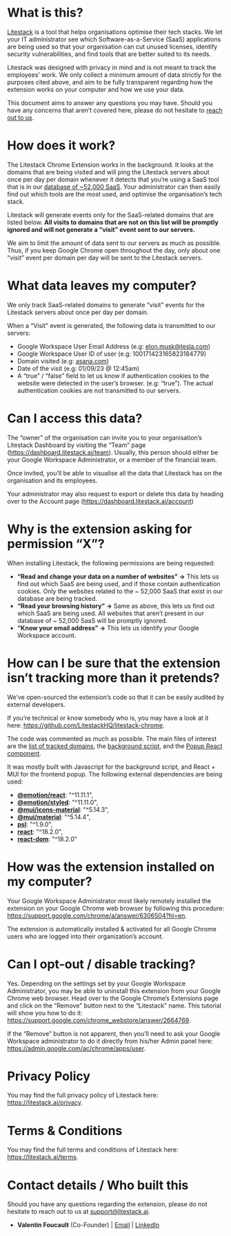 # What is this?

[Litestack](https://litestack.ai/) is a tool that helps organisations optimise their tech stacks. We let your IT administrator see which Software-as-a-Service (SaaS) applications are being used so that your organisation can cut unused licenses, identify security vulnerabilities, and find tools that are better suited to its needs.

Litestack was designed with privacy in mind and is not meant to track the employees’ work. We only collect a minimum amount of data strictly for the purposes cited above, and aim to be fully transparent regarding how the extension works on your computer and how we use your data.

This document aims to answer any questions you may have. Should you have any concerns that aren’t covered here, please do not hesitate to [reach out to us](mailto:support@litestack.ai).

# How does it work?

The Litestack Chrome Extension works in the background. It looks at the domains that are being visited and will ping the Litestack servers about once per day per domain whenever it detects that you’re using a SaaS tool that is in our [database of ~52,000 SaaS](https://github.com/LitestackHQ/litestack-chrome/blob/main/src/assets/json/trackedDomains.json). Your administrator can then easily find out which tools are the most used, and optimise the organisation’s tech stack.

Litestack will generate events only for the SaaS-related domains that are listed below. **All visits to domains that are not on this list will be promptly ignored and will not generate a “visit” event sent to our servers.**

We aim to limit the amount of data sent to our servers as much as possible. Thus, if you keep Google Chrome open throughout the day, only about one “visit” event per domain per day will be sent to the Litestack servers.

# What data leaves my computer?

We only track SaaS-related domains to generate “visit” events for the Litestack servers about once per day per domain.

When a “Visit” event is generated, the following data is transmitted to our servers:

- Google Workspace User Email Address (e.g: elon.musk@tesla.com)
- Google Workspace User ID of user (e.g: 100171423165823184779)
- Domain visited (e.g: [asana.com](http://asana.com))
- Date of the visit (e.g: 01/09/23 @ 12:45am)
- A “true” / “false” field to let us know if authentication cookies to the website were detected in the user’s browser. (e.g: “true”). The actual authentication cookies are not transmitted to our servers.

# Can I access this data?

The “owner” of the organisation can invite you to your organisation’s Litestack Dashboard by visiting the “Team” page (https://dashboard.litestack.ai/team). Usually, this person should either be your Google Workspace Administrator, or a member of the financial team.

Once invited, you’ll be able to visualise all the data that Litestack has on the organisation and its employees.

Your administrator may also request to export or delete this data by heading over to the Account page (https://dashboard.litestack.ai/account)

# Why is the extension asking for permission “X”?

When installing Litestack, the following permissions are being requested:

- **“Read and change your data on a number of websites” →** This lets us find out which SaaS are being used, and if those contain authentication cookies. Only the websites related to the ~ 52,000 SaaS that exist in our database are being tracked.
- **“Read your browsing history” →** Same as above, this lets us find out which SaaS are being used. All websites that aren’t present in our database of ~ 52,000 SaaS will be promptly ignored.
- **“Know your email address” →** This lets us identify your Google Workspace account.

# How can I be sure that the extension isn’t tracking more than it pretends?

We’ve open-sourced the extension’s code so that it can be easily audited by external developers.

If you’re technical or know somebody who is, you may have a look at it here: https://github.com/LitestackHQ/litestack-chrome.

The code was commented as much as possible. The main files of interest are the [list of tracked domains](https://github.com/LitestackHQ/litestack-chrome/blob/main/src/assets/json/trackedDomains.json), the [background script](https://github.com/LitestackHQ/litestack-chrome/blob/main/src/pages/Background/index.js), and the [Popup React component](https://github.com/LitestackHQ/litestack-chrome/blob/main/src/pages/Popup/Popup.jsx).

It was mostly built with Javascript for the background script, and React + MUI for the frontend popup. The following external dependencies are being used:

- **[@emotion/react](https://www.npmjs.com/package/@emotion/react)**: "^11.11.1",
- **[@emotion/styled](https://www.npmjs.com/package/@emotion/styled)**: "^11.11.0",
- **[@mui/icons-material](https://www.npmjs.com/package/@mui/icons-material)**: "^5.14.3",
- **[@mui/material](https://www.npmjs.com/package/@mui/material)**: "^5.14.4",
- **[psl](https://www.npmjs.com/package/psl)**: "^1.9.0",
- **[react](https://www.npmjs.com/package/react)**: "^18.2.0",
- **[react-dom](https://www.npmjs.com/package/react-dom)**: "^18.2.0"

# How was the extension installed on my computer?

Your Google Workspace Administrator most likely remotely installed the extension on your Google Chrome web browser by following this procedure: https://support.google.com/chrome/a/answer/6306504?hl=en.

The extension is automatically installed & activated for all Google Chrome users who are logged into their organization’s account.

# Can I opt-out / disable tracking?

Yes. Depending on the settings set by your Google Workspace Administrator, you may be able to uninstall this extension from your Google Chrome web browser. Head over to the Google Chrome’s Extensions page and click on the “Remove” button next to the “Litestack” name. This tutorial will show you how to do it: https://support.google.com/chrome_webstore/answer/2664769.

If the “Remove” button is not apparent, then you’ll need to ask your Google Workspace administrator to do it directly from his/her Admin panel here: https://admin.google.com/ac/chrome/apps/user.

# Privacy Policy

You may find the full privacy policy of Litestack here: https://litestack.ai/privacy.

# Terms & Conditions

You may find the full terms and conditions of Litestack here: https://litestack.ai/terms.

# Contact details / Who built this

Should you have any questions regarding the extension, please do not hesitate to reach out to us at [support@litestack.ai](mailto:support@litestack.ai).

- **Valentin Foucault** (Co-Founder) | [Email](mailto:valentin@litestack.ai) | [LinkedIn](https://www.linkedin.com/in/valentin-foucault/)
